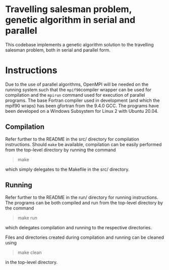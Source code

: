 # Travelling salesman problem, genetic algorithm in serial and parallel

This codebase implements a genetic algorithm solution to the travelling
salesman problem, both in serial and parallel form.

# Instructions

Due to the use of parallel algorithms, OpenMPI will be needed on the
running system such that the `mpif90`compiler wrapper can be used 
for compilation and the `mpirun` command used for execution of parallel 
programs. The base Fortran compiler used in development 
(and which the mpif90 wraps) has been gfortran from the 9.4.0 GCC. The programs
have been developed on a Windows Subsystem for Linux 2 with Ubuntu 20.04.

## Compilation

Refer further to the README in the src/ directory for compilation instructions.
Should `make` be available, compilation can be easily performed from 
the top-level directory by running the command

> make

which simply delegates
to the Makefile in the src/ directory.

## Running

Refer further to the README in the run/ directory for running instructions.
The programs can be both compiled and run from the top-level directory by the command

> make run

 which delegates compilation and running to the respective directories.

Files and directories created during compilation and running can be cleaned
using

> make clean

 in the top-level directory.
